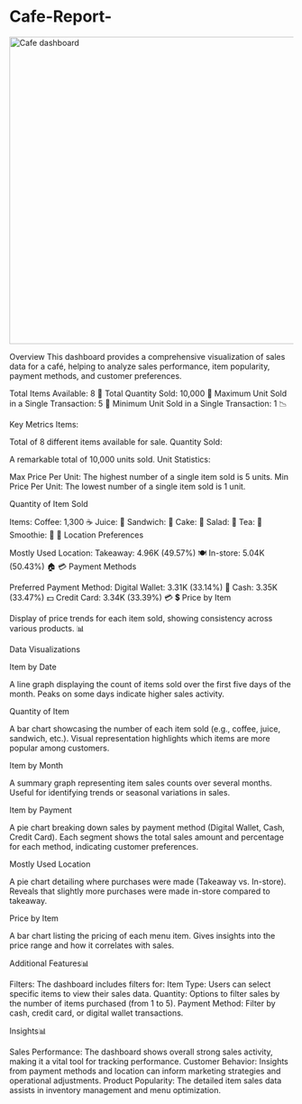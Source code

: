 # Cafe-Report-
<img width="545" alt="Cafe dashboard " src="https://github.com/user-attachments/assets/6c2d540e-0f18-4f51-b149-abd01933d633" />

Overview
This dashboard provides a comprehensive visualization of sales data for a café, helping to analyze sales performance, item popularity, payment methods, and customer preferences.

Total Items Available: 8 🥤
Total Quantity Sold: 10,000 🥳
Maximum Unit Sold in a Single Transaction: 5 🛒
Minimum Unit Sold in a Single Transaction: 1 📉

Key Metrics
Items:

Total of 8 different items available for sale.
Quantity Sold:

A remarkable total of 10,000 units sold.
Unit Statistics:

Max Price Per Unit: The highest number of a single item sold is 5 units.
Min Price Per Unit: The lowest number of a single item sold is 1 unit.

Quantity of Item Sold

Items:
Coffee: 1,300 ☕
Juice: 🥤
Sandwich: 🥪
Cake: 🍰
Salad: 🥗
Tea: 🍵
Smoothie: 🍓
🏬 Location Preferences

Mostly Used Location:
Takeaway: 4.96K (49.57%) 🍽️
In-store: 5.04K (50.43%) 🏠
💳 Payment Methods

Preferred Payment Method:
Digital Wallet: 3.31K (33.14%) 📲
Cash: 3.35K (33.47%) 💵
Credit Card: 3.34K (33.39%) 💳
💲 Price by Item

Display of price trends for each item sold, showing consistency across various products. 📊

Data Visualizations

Item by Date

A line graph displaying the count of items sold over the first five days of the month.
Peaks on some days indicate higher sales activity.

Quantity of Item

A bar chart showcasing the number of each item sold (e.g., coffee, juice, sandwich, etc.).
Visual representation highlights which items are more popular among customers.

Item by Month

A summary graph representing item sales counts over several months.
Useful for identifying trends or seasonal variations in sales.

Item by Payment

A pie chart breaking down sales by payment method (Digital Wallet, Cash, Credit Card).
Each segment shows the total sales amount and percentage for each method, indicating customer preferences.

Mostly Used Location

A pie chart detailing where purchases were made (Takeaway vs. In-store).
Reveals that slightly more purchases were made in-store compared to takeaway.

Price by Item

A bar chart listing the pricing of each menu item.
Gives insights into the price range and how it correlates with sales.

Additional Features📊

Filters: The dashboard includes filters for:
Item Type: Users can select specific items to view their sales data.
Quantity: Options to filter sales by the number of items purchased (from 1 to 5).
Payment Method: Filter by cash, credit card, or digital wallet transactions.

Insights📊

Sales Performance: The dashboard shows overall strong sales activity, making it a vital tool for tracking performance.
Customer Behavior: Insights from payment methods and location can inform marketing strategies and operational adjustments.
Product Popularity: The detailed item sales data assists in inventory management and menu optimization.
